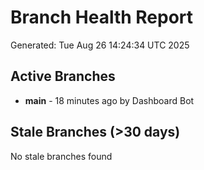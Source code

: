 # Branch Health Report
Generated: Tue Aug 26 14:24:34 UTC 2025

## Active Branches
- **main** - 18 minutes ago by Dashboard Bot

## Stale Branches (>30 days)
No stale branches found
